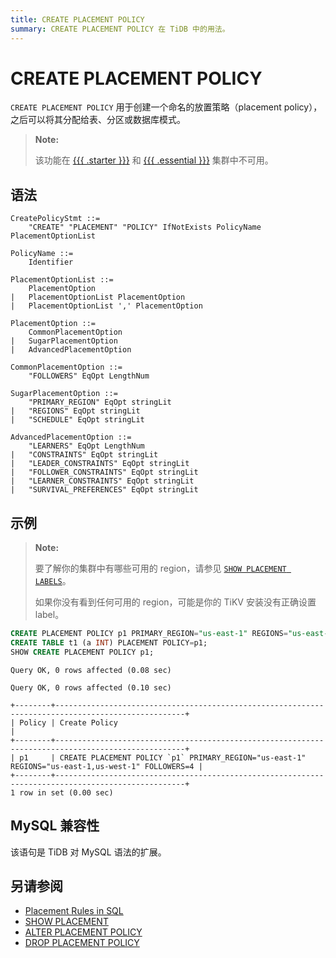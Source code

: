 ```yaml
---
title: CREATE PLACEMENT POLICY
summary: CREATE PLACEMENT POLICY 在 TiDB 中的用法。
---
```


# CREATE PLACEMENT POLICY

`CREATE PLACEMENT POLICY` 用于创建一个命名的放置策略（placement policy），之后可以将其分配给表、分区或数据库模式。

> **Note:**
>
> 该功能在 [{{{ .starter }}}](https://docs.pingcap.com/tidbcloud/select-cluster-tier#tidb-cloud-serverless) 和 [{{{ .essential }}}](https://docs.pingcap.com/tidbcloud/select-cluster-tier#essential) 集群中不可用。

## 语法

```ebnf+diagram
CreatePolicyStmt ::=
    "CREATE" "PLACEMENT" "POLICY" IfNotExists PolicyName PlacementOptionList

PolicyName ::=
    Identifier

PlacementOptionList ::=
    PlacementOption
|   PlacementOptionList PlacementOption
|   PlacementOptionList ',' PlacementOption

PlacementOption ::=
    CommonPlacementOption
|   SugarPlacementOption
|   AdvancedPlacementOption

CommonPlacementOption ::=
    "FOLLOWERS" EqOpt LengthNum

SugarPlacementOption ::=
    "PRIMARY_REGION" EqOpt stringLit
|   "REGIONS" EqOpt stringLit
|   "SCHEDULE" EqOpt stringLit

AdvancedPlacementOption ::=
    "LEARNERS" EqOpt LengthNum
|   "CONSTRAINTS" EqOpt stringLit
|   "LEADER_CONSTRAINTS" EqOpt stringLit
|   "FOLLOWER_CONSTRAINTS" EqOpt stringLit
|   "LEARNER_CONSTRAINTS" EqOpt stringLit
|   "SURVIVAL_PREFERENCES" EqOpt stringLit
```

## 示例

> **Note:**
>
> 要了解你的集群中有哪些可用的 region，请参见 [`SHOW PLACEMENT LABELS`](/sql-statements/sql-statement-show-placement-labels.md)。
>
> 如果你没有看到任何可用的 region，可能是你的 TiKV 安装没有正确设置 label。

```sql
CREATE PLACEMENT POLICY p1 PRIMARY_REGION="us-east-1" REGIONS="us-east-1,us-west-1" FOLLOWERS=4;
CREATE TABLE t1 (a INT) PLACEMENT POLICY=p1;
SHOW CREATE PLACEMENT POLICY p1;
```

```
Query OK, 0 rows affected (0.08 sec)

Query OK, 0 rows affected (0.10 sec)

+--------+---------------------------------------------------------------------------------------------------+
| Policy | Create Policy                                                                                     |
+--------+---------------------------------------------------------------------------------------------------+
| p1     | CREATE PLACEMENT POLICY `p1` PRIMARY_REGION="us-east-1" REGIONS="us-east-1,us-west-1" FOLLOWERS=4 |
+--------+---------------------------------------------------------------------------------------------------+
1 row in set (0.00 sec)
```

## MySQL 兼容性

该语句是 TiDB 对 MySQL 语法的扩展。

## 另请参阅

* [Placement Rules in SQL](/placement-rules-in-sql.md)
* [SHOW PLACEMENT](/sql-statements/sql-statement-show-placement.md)
* [ALTER PLACEMENT POLICY](/sql-statements/sql-statement-alter-placement-policy.md)
* [DROP PLACEMENT POLICY](/sql-statements/sql-statement-drop-placement-policy.md)
